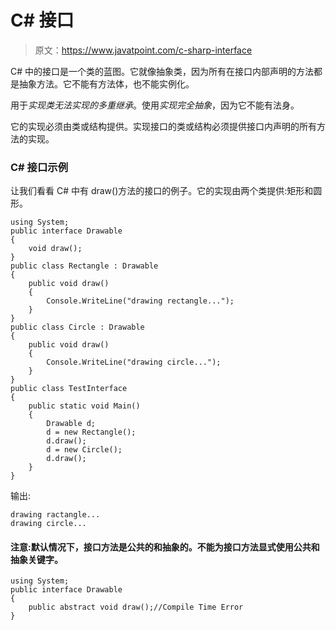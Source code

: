 # C# 接口

> 原文：<https://www.javatpoint.com/c-sharp-interface>

C# 中的接口是一个类的蓝图。它就像抽象类，因为所有在接口内部声明的方法都是抽象方法。它不能有方法体，也不能实例化。

用于*实现类无法实现的多重继承*。使用*实现完全抽象*，因为它不能有法身。

它的实现必须由类或结构提供。实现接口的类或结构必须提供接口内声明的所有方法的实现。

### C# 接口示例

让我们看看 C# 中有 draw()方法的接口的例子。它的实现由两个类提供:矩形和圆形。

```
using System;
public interface Drawable
{
    void draw();
}
public class Rectangle : Drawable
{
    public void draw()
    {
        Console.WriteLine("drawing rectangle...");
    }
}
public class Circle : Drawable
{
    public void draw()
    {
        Console.WriteLine("drawing circle...");
    }
}
public class TestInterface
{
    public static void Main()
    {
        Drawable d;
        d = new Rectangle();
        d.draw();
        d = new Circle();
        d.draw();
    }
}

```

输出:

```
drawing ractangle...
drawing circle...

```

#### 注意:默认情况下，接口方法是公共的和抽象的。不能为接口方法显式使用公共和抽象关键字。

```
using System;
public interface Drawable
{
    public abstract void draw();//Compile Time Error
}

```